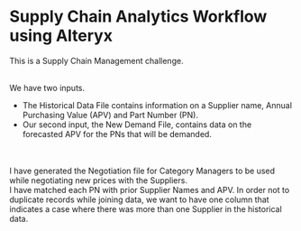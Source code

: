 # Supply Chain Analytics Workflow using Alteryx

This is a Supply Chain Management challenge.
<br>
<br>
<p>
We have two inputs. 
<ul>
<li>
The Historical Data File contains information on a Supplier name, Annual Purchasing Value (APV) and Part Number (PN).</li>
<li>Our second input, the New Demand File, contains data on the forecasted APV for the PNs that will be demanded.</li>
</ul>
</p>
<br>
<br>
I have generated the Negotiation file for Category Managers to be used while negotiating new prices with the Suppliers. 
<br>
I have matched each PN with prior Supplier Names and APV. In order not to duplicate records while joining data, we want to have one column that indicates a case where there was more than one Supplier in the historical data.

